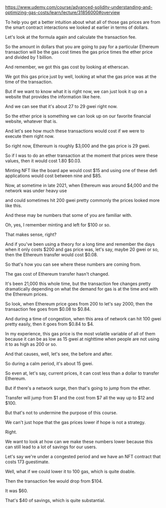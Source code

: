 https://www.udemy.com/course/advanced-solidity-understanding-and-optimizing-gas-costs/learn/lecture/31856000#overview


To help you get a better intuition about what all of those gas prices are from the smart contract interactions we looked at earlier in terms of dollars.

Let's look at the formula again and calculate the transaction fee.

So the amount in dollars that you are going to pay for a particular Ethereum transaction will be the gas cost times the gas price times the ether price and divided by 1 billion.

And remember, we got this gas cost by looking at etherscan.

We got this gas price just by well, looking at what the gas price was at the time of the transaction.

But if we want to know what it is right now, we can just look it up on a website that provides the information like here.

And we can see that it's about 27 to 29 gwei right now.

So the ether price is something we can look up on our favorite financial website, whatever that is.

And let's see how much these transactions would cost if we were to execute them right now.

So right now, Ethereum is roughly $3,000 and the gas price is 29 gwei.

So if I was to do an ether transaction at the moment that prices were these values, then it would cost 1.80 $0.03.

Minting NFT like the board ape would cost $15 and using one of these defi applications would cost between nine and $85.

Now, at sometime in late 2021, when Ethereum was around $4,000 and the network was under heavy use

and could sometimes hit 200 gwei pretty commonly the prices looked more like this.

And these may be numbers that some of you are familiar with.

Oh, yes, I remember minting and left for $100 or so.

That makes sense, right?

And if you've been using a theory for a long time and remember the days when it only costs $200 and gas price was, let's say, maybe 20 gwei or so, then the Ethereum transfer would cost $0.08.

So that's how you can see where these numbers are coming from.

The gas cost of Ethereum transfer hasn't changed.

It's been 21,000 this whole time, but the transaction fee changes pretty dramatically depending on what the demand for gas is at the time and with the Ethereum prices.

So look, when Ethereum price goes from 200 to let's say 2000, then the transaction fee goes from $0.08 to $0.84.

And during a time of congestion, when this area of network can hit 100 gwei pretty easily, then it goes from $0.84 to $4.

In my experience, this gas price is the most volatile variable of all of them because it can be as low as 15 gwei at nighttime when people are not using it to as high as 200 or so.

And that causes, well, let's see, the before and after.

So during a calm period, it's about 15 gwei.

So even at, let's say, current prices, it can cost less than a dollar to transfer Ethereum.

But if there's a network surge, then that's going to jump from the ether.

Transfer will jump from $1 and the cost from $7 all the way up to $12 and $100.

But that's not to undermine the purpose of this course.

We can't just hope that the gas prices lower if hope is not a strategy.

Right.

We want to look at how can we make these numbers lower because this can still lead to a lot of savings for our users.

Let's say we're under a congested period and we have an NFT contract that costs 173 guestimate.

Well, what if we could lower it to 100 gas, which is quite doable.

Then the transaction fee would drop from $104.

It was $60.

That's $40 of savings, which is quite substantial.

